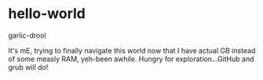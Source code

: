 # hello-world
garlic-drool


It's mE, trying to finally navigate this world now that I have actual GB instead of some measly RAM, yeh-been awhile.
Hungry for exploration...GitHub and grub will do!
